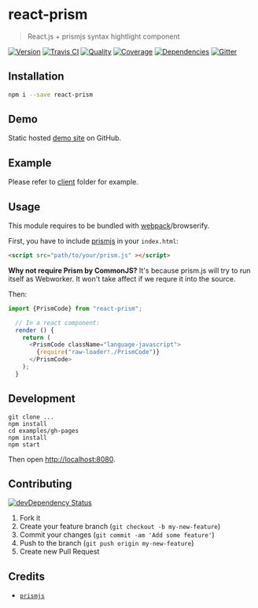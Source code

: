 # react-prism
> React.js + prismjs syntax hightlight component

[![Version][npm-image]][npm-url] [![Travis CI][travis-image]][travis-url] [![Quality][codeclimate-image]][codeclimate-url] [![Coverage][codeclimate-coverage-image]][codeclimate-coverage-url] [![Dependencies][gemnasium-image]][gemnasium-url] [![Gitter][gitter-image]][gitter-url]


## Installation

```sh
npm i --save react-prism
```


## Demo

Static hosted [demo site][demo] on GitHub.


## Example

Please refer to [client][client] folder for example.


## Usage

This module requires to be bundled with [webpack][webpack]/browserify.


First, you have to include [prismjs][prismjs] in your `index.html`:

```html
<script src="path/to/your/prism.js" ></script>
```

**Why not require Prism by CommonJS?**
It's because prism.js will try to run itself as Webworker. It won't take affect if we requre it into the source.

Then:

```javascript
import {PrismCode} from "react-prism";

  // In a react component:
  render () {
    return (
      <PrismCode className="language-javascript">
        {require("raw-loader!./PrismCode")}
      </PrismCode>
    );
  }
```


## Development

```shell
git clone ...
npm install
cd examples/gh-pages
npm install
npm start
```

Then open [http://localhost:8080](http://localhost:8080).


## Contributing

[![devDependency Status][david-dm-image]][david-dm-url]

1. Fork it
2. Create your feature branch (`git checkout -b my-new-feature`)
3. Commit your changes (`git commit -am 'Add some feature'`)
4. Push to the branch (`git push origin my-new-feature`)
5. Create new Pull Request


## Credits

* [`prismjs`][prismjs]


[npm-image]: https://img.shields.io/npm/v/react-prism.svg?style=flat-square
[npm-url]: https://www.npmjs.org/package/react-prism

[travis-image]: https://img.shields.io/travis/tomchentw/react-prism.svg?style=flat-square
[travis-url]: https://travis-ci.org/tomchentw/react-prism
[codeclimate-image]: https://img.shields.io/codeclimate/github/tomchentw/react-prism.svg?style=flat-square
[codeclimate-url]: https://codeclimate.com/github/tomchentw/react-prism
[codeclimate-coverage-image]: https://img.shields.io/codeclimate/coverage/github/tomchentw/react-prism.svg?style=flat-square
[codeclimate-coverage-url]: https://codeclimate.com/github/tomchentw/react-prism
[gemnasium-image]: https://img.shields.io/gemnasium/tomchentw/react-prism.svg?style=flat-square
[gemnasium-url]: https://gemnasium.com/tomchentw/react-prism
[gitter-image]: https://badges.gitter.im/Join%20Chat.svg
[gitter-url]: https://gitter.im/tomchentw/react-prism?utm_source=badge&utm_medium=badge&utm_campaign=pr-badge&utm_content=badge
[david-dm-image]: https://img.shields.io/david/dev/tomchentw/react-prism.svg?style=flat-square
[david-dm-url]: https://david-dm.org/tomchentw/react-prism#info=devDependencies


[demo]: http://tomchentw.github.io/react-prism/
[client]: https://github.com/tomchentw/react-prism/tree/master/client
[webpack]: http://webpack.github.io/docs/tutorials/getting-started/
[prismjs]: http://prismjs.com/
